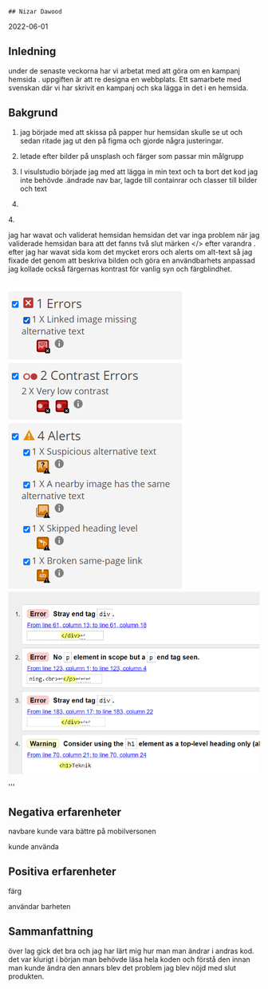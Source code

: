     ## Nizar Dawood 
2022-06-01

## Inledning
under de senaste veckorna har vi arbetat med att göra om en kampanj hemsida .
uppgiften är att re designa en webbplats. Ett samarbete med svenskan där vi har skrivit en kampanj och ska lägga in det i en hemsida.

## Bakgrund
1. jag började med att skissa på papper hur hemsidan skulle se ut och sedan ritade jag ut den på figma och gjorde några justeringar.

2. letade efter bilder på unsplash och färger som passar min målgrupp

3. I visulstudio började jag med att  lägga in min text och ta bort det kod jag inte behövde 
.ändrade  nav bar, lagde till containrar och classer till bilder och text
4.



 
<p>4.

jag har wavat och validerat hemsidan  hemsidan det var inga problem när jag validerade hemsidan bara att det fanns två slut märken </> efter varandra . efter jag har wavat sida  kom det mycket erors och alerts om alt-text så jag fixade det  genom att beskriva bilden och göra en användbarhets anpassad jag kollade också färgernas kontrast för vanlig syn och färgblindhet. 

##
![wave](../docs/img/wave.png)
![validerning](../docs/img/valid.png)

'''

## Negativa erfarenheter
<p> navbare kunde vara bättre på mobilversonen 
<p> kunde använda 

## Positiva erfarenheter
<p>färg
<p>användar barheten



## Sammanfattning

över lag gick det bra och jag har lärt mig hur man  man ändrar i andras kod. det var klurigt i början man behövde läsa hela koden och förstå den innan man kunde ändra den annars blev det problem 
jag blev nöjd med slut produkten. 



  
